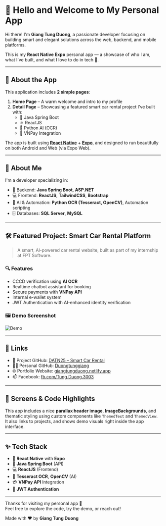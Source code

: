 # 👋 Hello and Welcome to My Personal App

Hi there! I'm **Giang Tung Duong**, a passionate developer focusing on building smart and elegant solutions across the web, backend, and mobile platforms.

This is my **React Native Expo** personal app — a showcase of who I am, what I’ve built, and what I love to do in tech 🚀.

---

## 📱 About the App

This application includes **2 simple pages**:

1. **Home Page** – A warm welcome and intro to my profile
2. **Detail Page** – Showcasing a featured smart car rental project I’ve built with:
   - 🔧 Java Spring Boot
   - ⚛️ ReactJS
   - 🤖 Python AI (OCR)
   - 💸 VNPay Integration

The app is built using [**React Native**](https://reactnative.dev/) + [**Expo**](https://expo.dev/), and designed to run beautifully on both Android and Web (via Expo Web).

---

## 💼 About Me

I'm a developer specializing in:

- 🧠 Backend: **Java Spring Boot**, **ASP.NET**
- 💻 Frontend: **ReactJS**, **TailwindCSS**, **Bootstrap**
- 🤖 AI & Automation: **Python OCR (Tesseract, OpenCV)**, Automation scripting
- 🗄️ Databases: **SQL Server**, **MySQL**

---

## 🛠 Featured Project: Smart Car Rental Platform

> A smart, AI-powered car rental website, built as part of my internship at FPT Software.

### 🔍 Features

- CCCD verification using **AI OCR**
- Realtime chatbot assistant for booking
- Secure payments with **VNPay API**
- Internal e-wallet system
- JWT Authentication with AI-enhanced identity verification

### 🖼 Demo Screenshot

![Demo](https://cms.123code.net/storage/photos/thumb/dich-vu-viet-code-thue-o-dau-la-tot-nhat.jpg)

---

## 🔗 Links

- 📂 Project GitHub: [DATN25 – Smart Car Rental](https://github.com/Duongtunggiang/DATN25)
- 👨‍💻 Personal GitHub: [Duongtunggiang](https://github.com/Duongtunggiang)
- 🌐 Portfolio Website: [giangtungduong.netlify.app](https://giangtungduong.netlify.app/)
- 📫 Facebook: [fb.com/Tung.Duong.3003](https://www.facebook.com/Tung.Duong.3003/)

---

## 📸 Screens & Code Highlights

This app includes a nice **parallax header image**, **ImageBackgrounds**, and thematic styling using custom components like `ThemedText` and `ThemedView`. It also links to projects, and shows demo visuals right inside the app interface.

---

## ✨ Tech Stack

- 📱 **React Native** with **Expo**
- 🧠 **Java Spring Boot** (API)
- 💻 **ReactJS** (Frontend)
- 🧾 **Tesseract OCR**, **OpenCV** (AI)
- 💳 **VNPay API** Integration
- 🔐 **JWT Authentication**

---

Thanks for visiting my personal app 🙌  
Feel free to explore the code, try the demo, or reach out!

Made with ❤️ by **Giang Tung Duong**
